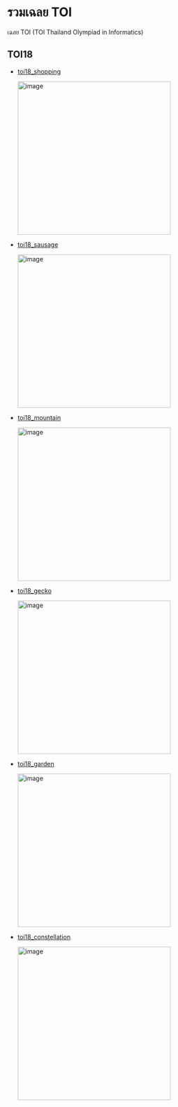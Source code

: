 # รวมเฉลย TOI

เฉลย TOI (TOI Thailand Olympiad in Informatics)

## TOI18

- [toi18_shopping](./toi18/toi18_shopping)

  <img width="350" alt="image" src="https://github.com/krist7599555/toi/assets/19445033/cab4ce7c-5d38-4118-9553-ee980695a05c">

- [toi18_sausage](./toi18/toi18_sausage)

  <img width="350" alt="image" src="https://github.com/krist7599555/toi/assets/19445033/cee65a0e-a8c1-4cfd-b4aa-e677ef607043">

- [toi18_mountain](./toi18/toi18_mountain)

  <img width="350" alt="image" src="https://github.com/krist7599555/toi/assets/19445033/2caed7c8-5601-4969-9dea-a54da40ceb11">

- [toi18_gecko](./toi18/toi18_gecko)

  <img width="350" alt="image" src="https://github.com/krist7599555/toi/assets/19445033/38b4d87c-0304-4d26-90a0-9ddb8706e481">

- [toi18_garden](./toi18/toi18_garden)

  <img width="350" alt="image" src="https://github.com/krist7599555/toi/assets/19445033/f49b28cb-9821-4501-a709-921476f11828">

- [toi18_constellation](./toi18/toi18_constellation)

  <img width="350" alt="image" src="https://github.com/krist7599555/toi/assets/19445033/bc0f9415-1d77-493e-835c-7a4dd7f37add">

